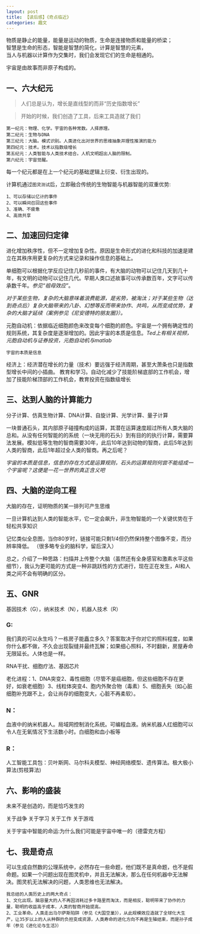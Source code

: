 ```yaml
---
layout: post
title: 【读后感】《奇点临近》
categories: 趣文
---
```




物质是静止的能量，能量是运动的物质，生命是连接物质和能量的桥梁；  
智慧是生命的形态，智能是智慧的简化，计算是智慧的元素，  
当人与机器以计算作为交集时，我们会发现它们的生命是相通的。

宇宙是由故事而非原子构成的。

## 一、六大纪元

>人们总是认为，增长是直线型的而非“历史指数增长”

>开始的时候，我们创造了工具，后来工具造就了我们

```
第一纪元：物理、化学。宇宙的各种常数。人择原理。
第二纪元：生物与DNA
第三纪元：大脑。模式识别。人类进化出对世界的思维抽象并理性推演的能力
第四纪元：技术。技术以指数级增长
第五纪元：人类智能与人类技术结合。人机文明超出人脑的限制。
第六纪元：宇宙觉醒。
```

每一个纪元都是在上一个纪元的基础逻辑上衍变、衍生出现的。

计算机通过`图灵测试`后，立即融合传统的生物智能与机器智能的双重优势:

```
1、可以存储以亿计的事件
2、可以瞬间召回这些事件
3、准确、不疲惫
4、高效共享
```

## 二、加速回归定律

进化增加秩序性，但不一定增加复杂性。原因是生命形式的进化和科技的加速是建立在其秩序用更复杂的方式来记录和操作信息的基础上。

单细胞可以根据化学反应记住几秒前的事件，有大脑的动物可以记住几天到几十年，有文明的动物可以记住几代。早期人类口述故事可以传承数百年，文字可以传承数千年。*参见“祖母效应”*。

*对于某些生物，复杂的大脑意味着浪费能源，是劣势，被淘汰；对于某些生物（达到奇点后）复杂大脑带来的八卦、幻想等反而带来协作、共鸣，从而变成优势，复杂的大脑才延续（案例参见《尼安德特的朋友圈》）。*

元胞自动机：依据临近细胞颜色来改变每个细胞的颜色。宇宙是一个拥有确定性的规则系统，其复杂度是逐渐增加的。因此宇宙的本质是信息。*Ted上有相关视频，元胞自动机与证券投资，元胞自动机与matlab*

`宇宙的本质是信息`

经济上：经济潜在增长的力量（技术）要远强于经济周期，甚至大萧条也只是指数型增长中间的小插曲。
教育和学习。自动化减少了技能阶梯底部的工作机会，增加了技能阶梯顶部的工作机会，教育投资在指数级增长

## 三、达到人脑的计算能力

分子计算、仿真生物计算、DNA计算、自旋计算、光学计算、量子计算

一块普通石头，其内部原子碰撞构成的运算，其潜在运算速度超过所有人类大脑的总和。从没有任何智能的的系统（一块无用的石头）到有目的的执行计算，需要算法发展。模拟低等生物的智商需要30年，此后10年达到动物的智商，此后5年达到人类的智商，此后1年超过全人类的智商。再之后呢？

*宇宙的本质是信息，信息的存在方式是运算规则，石头的运算规则何尝不能组成一个宇宙呢？这便是一花一世界的真正含义吧*

## 四、大脑的逆向工程

大脑的存在，证明物质的某一排列可产生思维

一旦计算机达到人类的智能水平，它一定会飙升，非生物智能的一个关键优势在于轻松共享知识

记忆类似全息图，当你80岁时，链接可能只剩1/4但仍然保持整个图像不变，而分辨率降低。
（很多略专业的脑科学，留后深入）

总之，介绍了一种思路：扫描并上传整个大脑（虽然还有全身感官和激素水平这些细节），我认为更可能的方式是一种非跳跃性的方式进行，现在正在发生，AI和人类之间不会有明确的区分。

## 五、GNR

基因技术（G），纳米技术（N），机器人技术（R）

### G:

我们真的可以永生吗？一栋房子能矗立多久？答案取决于你对它的照料程度，如果你什么都不做，不久会出现裂缝并最终瓦解；如果细心照料，不时翻新，房屋寿命无限延长。人体也是一样。

RNA干扰、细胞疗法、基因芯片

老化进程：1、DNA突变2、毒性细胞（尽管不是癌细胞，但这些细胞不存在更好，如衰老细胞）3、线粒体突变4、胞内外聚合物（毒素）5、细胞丢失（如心脏细胞补充跟不上，会让尚存的细胞变大，心脏不再柔软）。

### N：

血液中的纳米机器人。局域网控制消化系统。可编程血液。纳米机器人红细胞可以令人在无氧情况下生活数小时。白细胞和血小板等

### R：

人工智能工具包：贝叶斯网、马尔科夫模型、神经网络模型、遗传算法。极大极小算法(剪枝算法)

## 六、影响的盛装

未来不是创造的，而是恰巧发生的

关于战争 关于学习 关于工作 关于游戏

关于宇宙中智能的命运:为什么我们可能是宇宙中唯一的（德雷克方程）

## 七、我是奇点

可以生成自然数的公理系统中，必然存在一些命题，他们既不是真命题，也不是假命题。如果一个问题出现在图灵机中，并且无法解决，那么在任何机器中无法解决。图灵机无法解决的问题，人类思维也无法解决。

```
我总结的人类历史上的两大奇点：
1、文化出现。脑容量大的人不再因消耗过多卡路里而淘汰，而是相反，聪明带来了协作的力量，聪明的收益高于成本，人类的智商开始提高。
2、工业革命。人类走出马尔萨斯陷阱（参见《大国空巢》），从此规模效应造就了全球化大生产，让35岁以上的人从种群的负担变成资源，人类寿命的进化方向不再是生殖结束，而是孙子成年（参见《进化论与生活》）
```
